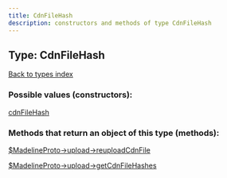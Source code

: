 ```yaml
---
title: CdnFileHash
description: constructors and methods of type CdnFileHash
---
```

## Type: CdnFileHash  
[Back to types index](index.md)



### Possible values (constructors):

[cdnFileHash](../constructors/cdnFileHash.md)  



### Methods that return an object of this type (methods):

[$MadelineProto->upload->reuploadCdnFile](../methods/upload_reuploadCdnFile.md)  

[$MadelineProto->upload->getCdnFileHashes](../methods/upload_getCdnFileHashes.md)  



